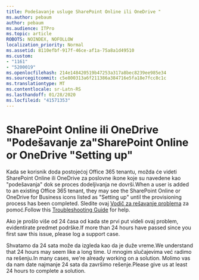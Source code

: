 ```yaml
---
title: Podešavanje usluge SharePoint Online ili OneDrive "
ms.author: pebaum
author: pebaum
ms.audience: ITPro
ms.topic: article
ROBOTS: NOINDEX, NOFOLLOW
localization_priority: Normal
ms.assetid: 8110efbf-917f-46ce-af1a-75a8a1d49510
ms.custom:
- "1161"
- "5200019"
ms.openlocfilehash: 214e148420519b47253a317a8bec8239ee985e34
ms.sourcegitcommit: c5e800313a6f211386a384716e5fa18e7fcc8c1c
ms.translationtype: MT
ms.contentlocale: sr-Latn-RS
ms.lasthandoff: 01/28/2020
ms.locfileid: "41571353"
---
```

# <a name="sharepoint-online-or-onedrive-setting-up"></a><span data-ttu-id="9bcb6-102">SharePoint Online ili OneDrive "Podešavanje za"</span><span class="sxs-lookup"><span data-stu-id="9bcb6-102">SharePoint Online or OneDrive "Setting up"</span></span>

<span data-ttu-id="9bcb6-103">Kada se korisnik doda postojećoj Office 365 tenantu, možda će videti SharePoint Online ili OneDrive za poslovne ikone koje su navedene kao "podešavanja" dok se proces dodeljivanja ne dovrši.</span><span class="sxs-lookup"><span data-stu-id="9bcb6-103">When a user is added to an existing Office 365 tenant, they may see the SharePoint Online or OneDrive for Business icons listed as "Setting up" until the provisioning process has been completed.</span></span>
<span data-ttu-id="9bcb6-104">Sledite ovaj [Vodič za rešavanje problema](https://docs.microsoft.com/sharepoint/support/sites/troubleshooting-guide-for-sites-stopped-at-provisioning) za pomoć.</span><span class="sxs-lookup"><span data-stu-id="9bcb6-104">Follow this [Troubleshooting Guide](https://docs.microsoft.com/sharepoint/support/sites/troubleshooting-guide-for-sites-stopped-at-provisioning) for help.</span></span>

<span data-ttu-id="9bcb6-105">Ako je prošlo više od 24 časa od kada ste prvi put videli ovaj problem, evidentirate predmet podrške.</span><span class="sxs-lookup"><span data-stu-id="9bcb6-105">If more than 24 hours have passed since you first saw this issue, please log a support case.</span></span>

<span data-ttu-id="9bcb6-106">Shvatamo da 24 sata može da izgleda kao da je duže vreme.</span><span class="sxs-lookup"><span data-stu-id="9bcb6-106">We understand that 24 hours may seem like a long time.</span></span> <span data-ttu-id="9bcb6-107">U mnogim slučajevima već radimo na rešenju.</span><span class="sxs-lookup"><span data-stu-id="9bcb6-107">In many cases, we're already working on a solution.</span></span> <span data-ttu-id="9bcb6-108">Molimo vas da nam date najmanje 24 sata da završimo rešenje.</span><span class="sxs-lookup"><span data-stu-id="9bcb6-108">Please give us at least 24 hours to complete a solution.</span></span>